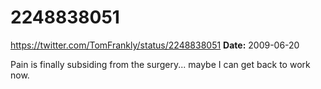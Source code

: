 # 2248838051
https://twitter.com/TomFrankly/status/2248838051
**Date:** 2009-06-20

Pain is finally subsiding from the surgery... maybe I can get back to work now.

